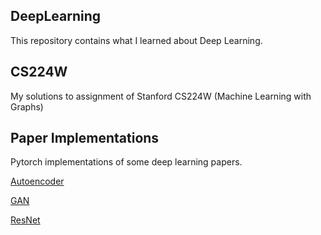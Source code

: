 ## DeepLearning
This repository contains what I learned about Deep Learning.

## CS224W
My solutions to assignment of Stanford CS224W (Machine Learning with Graphs)

## Paper Implementations
Pytorch implementations of some deep learning papers.

[Autoencoder](https://github.com/Delta-Life/DeepLearning/blob/main/Paper%20Implementations/Autoencoder/Autoencoder.ipynb)

[GAN](https://github.com/Delta-Life/DeepLearning/blob/main/Paper%20Implementations/GAN/GAN.ipynb)

[ResNet](https://github.com/Delta-Life/DeepLearning/blob/main/Paper%20Implementations/ResNet/ResNet.ipynb)
